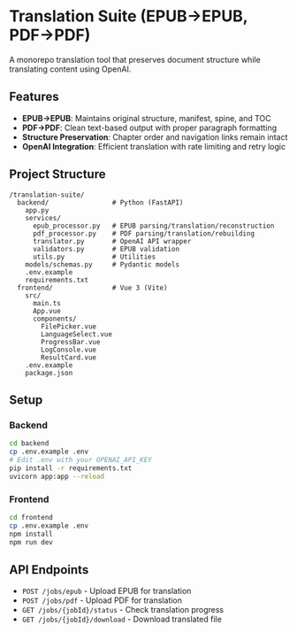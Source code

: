 # Translation Suite (EPUB→EPUB, PDF→PDF)

A monorepo translation tool that preserves document structure while translating content using OpenAI.

## Features

- **EPUB→EPUB**: Maintains original structure, manifest, spine, and TOC
- **PDF→PDF**: Clean text-based output with proper paragraph formatting
- **Structure Preservation**: Chapter order and navigation links remain intact
- **OpenAI Integration**: Efficient translation with rate limiting and retry logic

## Project Structure

```
/translation-suite/
  backend/                # Python (FastAPI)
    app.py
    services/
      epub_processor.py   # EPUB parsing/translation/reconstruction
      pdf_processor.py    # PDF parsing/translation/rebuilding
      translator.py       # OpenAI API wrapper
      validators.py       # EPUB validation
      utils.py            # Utilities
    models/schemas.py     # Pydantic models
    .env.example
    requirements.txt
  frontend/               # Vue 3 (Vite)
    src/
      main.ts
      App.vue
      components/
        FilePicker.vue
        LanguageSelect.vue
        ProgressBar.vue
        LogConsole.vue
        ResultCard.vue
    .env.example
    package.json
```

## Setup

### Backend
```bash
cd backend
cp .env.example .env
# Edit .env with your OPENAI_API_KEY
pip install -r requirements.txt
uvicorn app:app --reload
```

### Frontend
```bash
cd frontend
cp .env.example .env
npm install
npm run dev
```

## API Endpoints

- `POST /jobs/epub` - Upload EPUB for translation
- `POST /jobs/pdf` - Upload PDF for translation
- `GET /jobs/{jobId}/status` - Check translation progress
- `GET /jobs/{jobId}/download` - Download translated file